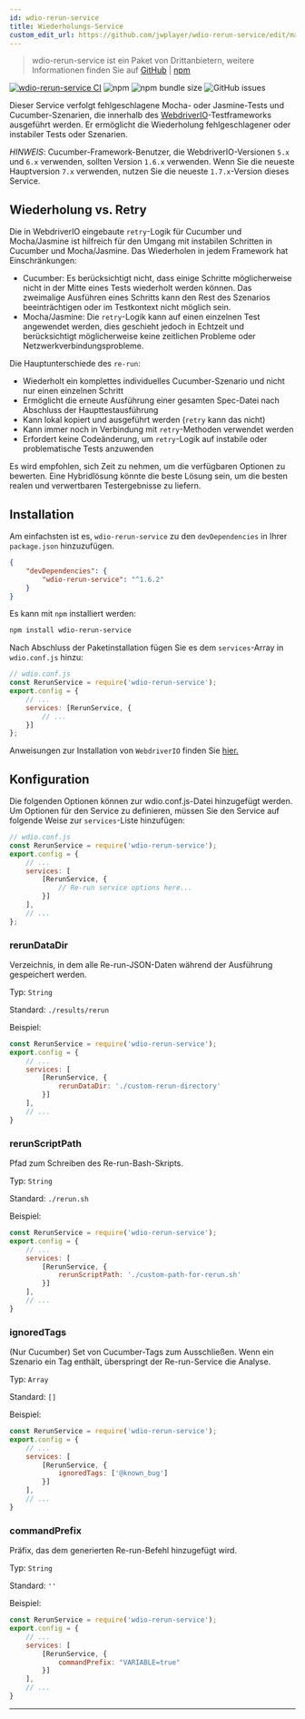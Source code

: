 ```yaml
---
id: wdio-rerun-service
title: Wiederholungs-Service
custom_edit_url: https://github.com/jwplayer/wdio-rerun-service/edit/master/README.md
---
```



> wdio-rerun-service ist ein Paket von Drittanbietern, weitere Informationen finden Sie auf [GitHub](https://github.com/jwplayer/wdio-rerun-service) | [npm](https://www.npmjs.com/package/wdio-rerun-service)

[![wdio-rerun-service CI](https://github.com/webdriverio-community/wdio-rerun-service/actions/workflows/node.js.yml/badge.svg)](https://github.com/webdriverio-community/wdio-rerun-service/actions/workflows/node.js.yml)
![npm](https://img.shields.io/npm/dm/wdio-rerun-service)
![npm bundle size](https://img.shields.io/bundlephobia/min/wdio-rerun-service)
![GitHub issues](https://img.shields.io/github/issues/webdriverio-community/wdio-rerun-service)

Dieser Service verfolgt fehlgeschlagene Mocha- oder Jasmine-Tests und Cucumber-Szenarien, die innerhalb des [WebdriverIO](https://webdriver.io)-Testframeworks ausgeführt werden. Er ermöglicht die Wiederholung fehlgeschlagener oder instabiler Tests oder Szenarien.

_HINWEIS_: Cucumber-Framework-Benutzer, die WebdriverIO-Versionen `5.x` und `6.x` verwenden, sollten Version `1.6.x` verwenden. Wenn Sie die neueste Hauptversion `7.x` verwenden, nutzen Sie die neueste `1.7.x`-Version dieses Service.

## Wiederholung vs. Retry

Die in WebdriverIO eingebaute `retry`-Logik für Cucumber und Mocha/Jasmine ist hilfreich für den Umgang mit instabilen Schritten in Cucumber und Mocha/Jasmine. Das Wiederholen in jedem Framework hat Einschränkungen:
* Cucumber: Es berücksichtigt nicht, dass einige Schritte möglicherweise nicht in der Mitte eines Tests wiederholt werden können. Das zweimalige Ausführen eines Schritts kann den Rest des Szenarios beeinträchtigen oder im Testkontext nicht möglich sein.
* Mocha/Jasmine: Die `retry`-Logik kann auf einen einzelnen Test angewendet werden, dies geschieht jedoch in Echtzeit und berücksichtigt möglicherweise keine zeitlichen Probleme oder Netzwerkverbindungsprobleme.

Die Hauptunterschiede des `re-run`:
* Wiederholt ein komplettes individuelles Cucumber-Szenario und nicht nur einen einzelnen Schritt
* Ermöglicht die erneute Ausführung einer gesamten Spec-Datei nach Abschluss der Haupttestausführung
* Kann lokal kopiert und ausgeführt werden (`retry` kann das nicht)
* Kann immer noch in Verbindung mit `retry`-Methoden verwendet werden
* Erfordert keine Codeänderung, um `retry`-Logik auf instabile oder problematische Tests anzuwenden

Es wird empfohlen, sich Zeit zu nehmen, um die verfügbaren Optionen zu bewerten. Eine Hybridlösung könnte die beste Lösung sein, um die besten realen und verwertbaren Testergebnisse zu liefern.

## Installation

Am einfachsten ist es, `wdio-rerun-service` zu den `devDependencies` in Ihrer `package.json` hinzuzufügen.

```json
{
    "devDependencies": {
        "wdio-rerun-service": "^1.6.2"
    }
}
```

Es kann mit `npm` installiert werden:

```bash
npm install wdio-rerun-service
```

Nach Abschluss der Paketinstallation fügen Sie es dem `services`-Array in `wdio.conf.js` hinzu:

```js
// wdio.conf.js
const RerunService = require('wdio-rerun-service');
export.config = {
    // ...
    services: [RerunService, {
        // ...
    }]
};
```

Anweisungen zur Installation von `WebdriverIO` finden Sie [hier.](https://webdriver.io/docs/gettingstarted.html)

## Konfiguration

Die folgenden Optionen können zur wdio.conf.js-Datei hinzugefügt werden. Um Optionen für den Service zu definieren, müssen Sie den Service auf folgende Weise zur `services`-Liste hinzufügen:

```js
// wdio.conf.js
const RerunService = require('wdio-rerun-service');
export.config = {
    // ...
    services: [
        [RerunService, {
            // Re-run service options here...
        }]
    ],
    // ...
};
```

### rerunDataDir
Verzeichnis, in dem alle Re-run-JSON-Daten während der Ausführung gespeichert werden.

Typ: `String`

Standard: `./results/rerun`

Beispiel:
```js
const RerunService = require('wdio-rerun-service');
export.config = {
    // ...
    services: [
        [RerunService, {
            rerunDataDir: './custom-rerun-directory'
        }]
    ],
    // ...
}
```

### rerunScriptPath
Pfad zum Schreiben des Re-run-Bash-Skripts.

Typ: `String`

Standard: `./rerun.sh`

Beispiel:
```js
const RerunService = require('wdio-rerun-service');
export.config = {
    // ...
    services: [
        [RerunService, {
            rerunScriptPath: './custom-path-for-rerun.sh'
        }]
    ],
    // ...
}
```

### ignoredTags
(Nur Cucumber) Set von Cucumber-Tags zum Ausschließen. Wenn ein Szenario ein Tag enthält, überspringt der Re-run-Service die Analyse.

Typ: `Array`

Standard: `[]`

Beispiel:
```js
const RerunService = require('wdio-rerun-service');
export.config = {
    // ...
    services: [
        [RerunService, {
            ignoredTags: ['@known_bug']
        }]
    ],
    // ...
}
```

### commandPrefix
Präfix, das dem generierten Re-run-Befehl hinzugefügt wird.

Typ: `String`

Standard: `''`

Beispiel:
```js
const RerunService = require('wdio-rerun-service');
export.config = {
    // ...
    services: [
        [RerunService, {
            commandPrefix: "VARIABLE=true"
        }]
    ],
    // ...
}
```
----